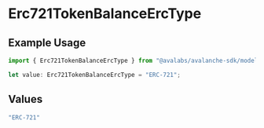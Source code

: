# Erc721TokenBalanceErcType

## Example Usage

```typescript
import { Erc721TokenBalanceErcType } from "@avalabs/avalanche-sdk/models/components";

let value: Erc721TokenBalanceErcType = "ERC-721";
```

## Values

```typescript
"ERC-721"
```